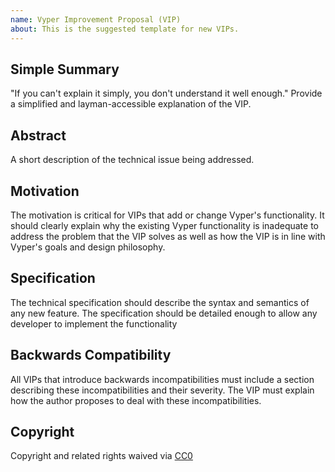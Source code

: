 ```yaml
---
name: Vyper Improvement Proposal (VIP)
about: This is the suggested template for new VIPs.
---
```

## Simple Summary
"If you can't explain it simply, you don't understand it well enough." Provide a simplified and layman-accessible explanation of the VIP.

## Abstract
A short description of the technical issue being addressed.

## Motivation
The motivation is critical for VIPs that add or change Vyper's functionality. It should clearly explain why the existing Vyper functionality is inadequate to address the problem that the VIP solves as well as how the VIP is in line with Vyper's goals and design philosophy.

## Specification
The technical specification should describe the syntax and semantics of any new feature. The specification should be detailed enough to allow any developer to implement the functionality

## Backwards Compatibility
All VIPs that introduce backwards incompatibilities must include a section describing these incompatibilities and their severity. The VIP must explain how the author proposes to deal with these incompatibilities.

## Copyright
Copyright and related rights waived via [CC0](https://creativecommons.org/publicdomain/zero/1.0/)
